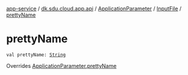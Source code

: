 [app-service](../../../index.md) / [dk.sdu.cloud.app.api](../../index.md) / [ApplicationParameter](../index.md) / [InputFile](index.md) / [prettyName](./pretty-name.md)

# prettyName

`val prettyName: `[`String`](https://kotlinlang.org/api/latest/jvm/stdlib/kotlin/-string/index.html)

Overrides [ApplicationParameter.prettyName](../pretty-name.md)

